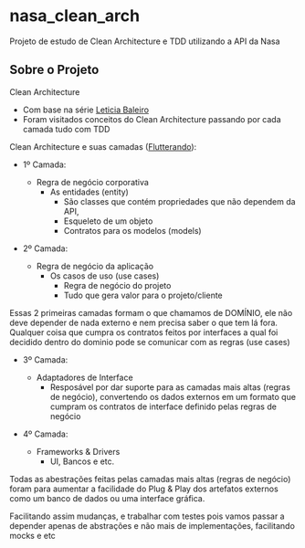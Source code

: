 # nasa_clean_arch

Projeto de estudo de Clean Architecture e TDD utilizando a API da Nasa

## Sobre o Projeto

Clean Architecture

- Com base na série [Leticia Baleiro](https://www.youtube.com/playlist?list=PLnFA4SZ9y0T5FA2dFdNh6NLD6Rm6GB6x7)
- Foram visitados conceitos do Clean Architecture passando por cada camada tudo com TDD

Clean Architecture e suas camadas ([Flutterando](https://github.com/Flutterando/Clean-Dart)):
- 1º Camada:
  - Regra de negócio corporativa
    - As entidades (entity)
      - São classes que contém propriedades que não dependem da API,
      - Esqueleto de um objeto
      - Contratos para os modelos (models)

- 2º Camada:
  - Regra de negócio da aplicação
    - Os casos de uso (use cases)
      - Regra de negócio do projeto
      - Tudo que gera valor para o projeto/cliente

Essas 2 primeiras camadas formam o que chamamos de DOMÍNIO, ele não deve depender de nada externo e nem precisa saber
o que tem lá fora. Qualquer coisa que cumpra os contratos feitos por interfaces a qual foi decidido dentro do dominio
pode se comunicar com as regras (use cases)

- 3º Camada:
  - Adaptadores de Interface
    - Resposável por dar suporte para as camadas mais altas (regras de negócio), convertendo os dados externos em um
    formato que cumpram os contratos de interface definido pelas regras de negócio

- 4º Camada:
  - Frameworks & Drivers
    - UI, Bancos e etc.

Todas as abestrações feitas pelas camadas mais altas (regras de negócio) foram para aumentar a facilidade do Plug & Play
dos artefatos externos como um banco de dados ou uma interface gráfica.

Facilitando assim mudanças, e trabalhar com testes pois vamos passar a depender apenas de abstrações e não mais de
implementações, facilitando mocks e etc
